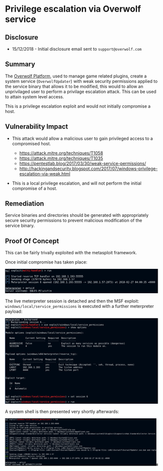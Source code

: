 # Privilege escalation via Overwolf service

## Disclosure
* 15/12/2018 - Initial disclosure email sent to `support@overwolf.com`



## Summary 
The [Overwolf Platform](https://www.overwolf.com/), used to manage game related plugins, create a system service (`OverwolfUpdater`) with weak security permissions applied to the service binary that allows it to be modified, this would to allow an unprivilaged user to perform a privilage escalation attack. This can be used to attain system level access.

This is a privilege escalation exploit and would not initially compromise a host.

## Vulnerability Impact
* This attack would allow a malicious user to gain privileged access to a compromised host.
    * https://attack.mitre.org/techniques/T1058
    * https://attack.mitre.org/techniques/T1035
    * https://pentestlab.blog/2017/03/30/weak-service-permissions/
    * http://hackingandsecurity.blogspot.com/2017/07/windows-privilege-escalation-via-weak.html

* This is a local privilege escalation, and will not perform the initial compromise of a host. 

## Remediation
Service binaries and directories should be generated with appropriately secure security permissions to prevent malicious modification of the service binary.


## Proof Of Concept

This can be fairly trivally exploited with the metasploit framework.

Once initial compromise has taken place:

![Initial Compromise](initialuser.png)

The live meterpreter session is detached and then the MSF exploit: `windows/local/service_permissions` is executed with a further meterpreter payload:

![exploitation](exploitation.png)

A system shell is then presented very shortly afterwards:

![system](system.png)